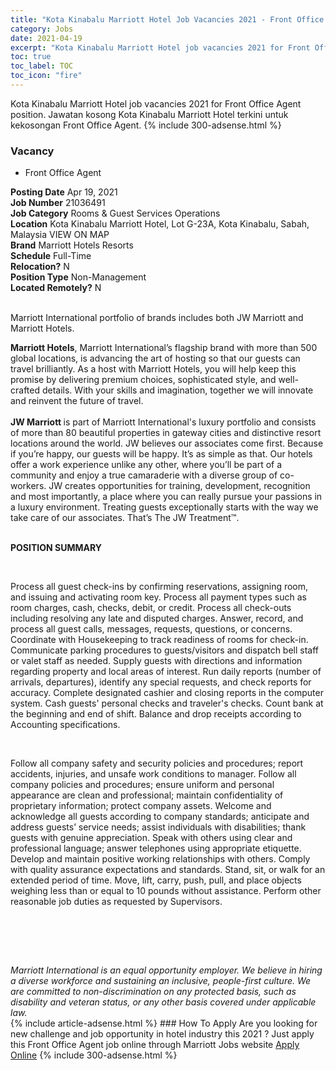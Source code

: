 ```yaml
---
title: "Kota Kinabalu Marriott Hotel Job Vacancies 2021 - Front Office Agent" 
category: Jobs 
date: 2021-04-19 
excerpt: "Kota Kinabalu Marriott Hotel job vacancies 2021 for Front Office Agent position. Jawatan kosong Kota Kinabalu Marriott Hotel terkini untuk kekosongan Front Office Agent." 
toc: true 
toc_label: TOC 
toc_icon: "fire" 
--- 
```


Kota Kinabalu Marriott Hotel job vacancies 2021 for Front Office Agent position. Jawatan kosong Kota Kinabalu Marriott Hotel terkini untuk kekosongan Front Office Agent. 
{% include 300-adsense.html %} 
### Vacancy 
- Front Office Agent 
<div><div><b>Posting Date</b> Apr 19, 2021<br><b>Job Number</b> 21036491<br><b>Job Category</b> Rooms &amp; Guest Services Operations<br><b>Location</b> Kota Kinabalu Marriott Hotel, Lot G-23A, Kota Kinabalu, Sabah, Malaysia VIEW ON MAP<br><b>Brand</b> Marriott Hotels Resorts<br><b>Schedule</b> Full-Time<br><b>Relocation?</b> N<br><b>Position Type</b> Non-Management<br><b>Located Remotely?</b> N<br><br><p>Marriott International portfolio of brands includes both JW Marriott and Marriott Hotels.<br></p> <div> <b>Marriott Hotels</b>, Marriott International&#8217;s flagship brand with more than 500 global locations, is advancing the art of hosting so that our guests can travel brilliantly. As a host with Marriott Hotels, you will help keep this promise by delivering premium choices, sophisticated style, and well-crafted details. With your skills and imagination, together we will innovate and reinvent the future of travel. </div> <div> <br> </div> <div> <b>JW Marriott </b>is part of Marriott International's luxury portfolio and consists of more than 80 beautiful properties in gateway cities and distinctive resort locations around the world. JW believes our associates come first. Because if you&#8217;re happy, our guests will be happy. It&#8217;s as simple as that. Our hotels offer a work experience unlike any other, where you&#8217;ll be part of a community and enjoy a true camaraderie with a diverse group of co-workers. JW creates opportunities for training, development, recognition and most importantly, a place where you can really pursue your passions in a luxury environment. Treating guests exceptionally starts with the way we take care of our associates. That&#8217;s The JW Treatment&#8482;. </div><br></div><div> <p><strong>POSITION SUMMARY</strong></p> <p>&#160;</p> <p>Process all guest check-ins by confirming reservations, assigning room, and issuing and activating room key. Process all payment types such as room charges, cash, checks, debit, or credit. Process all check-outs including resolving any late and disputed charges. Answer, record, and process all guest calls, messages, requests, questions, or concerns. Coordinate with Housekeeping to track readiness of rooms for check-in. Communicate parking procedures to guests/visitors and dispatch bell staff or valet staff as needed. Supply guests with directions and information regarding property and local areas of interest. Run daily reports (number of arrivals, departures), identify any special requests, and check reports for accuracy. Complete designated cashier and closing reports in the computer system. Cash guests' personal checks and traveler's checks. Count bank at the beginning and end of shift. Balance and drop receipts according to Accounting specifications.</p> <p>&#160;</p> <p>Follow all company safety and security policies and procedures; report accidents, injuries, and unsafe work conditions to manager. Follow all company policies and procedures; ensure uniform and personal appearance are clean and professional; maintain confidentiality of proprietary information; protect company assets. Welcome and acknowledge all guests according to company standards; anticipate and address guests&#8217; service needs; assist individuals with disabilities; thank guests with genuine appreciation. Speak with others using clear and professional language; answer telephones using appropriate etiquette. Develop and maintain positive working relationships with others. Comply with quality assurance expectations and standards. Stand, sit, or walk for an extended period of time. Move, lift, carry, push, pull, and place objects weighing less than or equal to 10 pounds without assistance. Perform other reasonable job duties as requested by Supervisors.</p> <p>&#160;</p> <p>&#160;</p> </div> <div> &#160;</div> <em>Marriott International is an equal opportunity employer.&#160;We believe in hiring a diverse workforce and sustaining an inclusive, people-first culture.&#160;We are committed to non-discrimination on&#160;any&#160;protected&#160;basis, such as disability and veteran status, or any other basis covered under applicable law.</em><br></div> 
{% include article-adsense.html %} 
### How To Apply 
Are you looking for new challenge and job opportunity in hotel industry this 2021 ?
Just apply this Front Office Agent job online through Marriott Jobs website 
<a href="https://jobs.marriott.com/marriott/jobs/21036491?lang=en-us" class="btn btn--info" target="_blank" rel="nofollow noopenner">Apply Online</a> 
{% include 300-adsense.html %} 